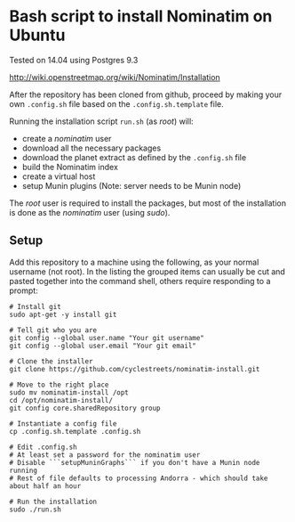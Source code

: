 # Bash script to install Nominatim on Ubuntu

Tested on 14.04 using Postgres 9.3

http://wiki.openstreetmap.org/wiki/Nominatim/Installation

After the repository has been cloned from github, proceed by making your own `.config.sh` file based on the `.config.sh.template` file.

Running the installation script `run.sh` (as *root*) will:

 * create a *nominatim* user
 * download all the necessary packages
 * download the planet extract as defined by the `.config.sh` file
 * build the Nominatim index
 * create a virtual host
 * setup Munin plugins (Note: server needs to be Munin node)

The *root* user is required to install the packages, but most of the installation is done as the *nominatim* user (using *sudo*).


## Setup

Add this repository to a machine using the following, as your normal username (not root). In the listing the grouped items can usually be cut and pasted together into the command shell, others require responding to a prompt:

```shell
# Install git
sudo apt-get -y install git

# Tell git who you are
git config --global user.name "Your git username"
git config --global user.email "Your git email"

# Clone the installer
git clone https://github.com/cyclestreets/nominatim-install.git

# Move to the right place
sudo mv nominatim-install /opt
cd /opt/nominatim-install/
git config core.sharedRepository group

# Instantiate a config file
cp .config.sh.template .config.sh

# Edit .config.sh
# At least set a password for the nominatim user
# Disable ```setupMuninGraphs``` if you don't have a Munin node running
# Rest of file defaults to processing Andorra - which should take about half an hour

# Run the installation
sudo ./run.sh
```
